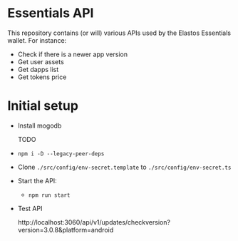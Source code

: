 # Essentials API

This repository contains (or will) various APIs used by the Elastos Essentials wallet.
For instance:

- Check if there is a newer app version
- Get user assets
- Get dapps list
- Get tokens price

# Initial setup
- Install mogodb

  TODO
- `npm i -D --legacy-peer-deps`
- Clone `./src/config/env-secret.template` to `./src/config/env-secret.ts`
- Start the API:
  - `npm run start`
- Test API

  http://localhost:3060/api/v1/updates/checkversion?version=3.0.8&platform=android